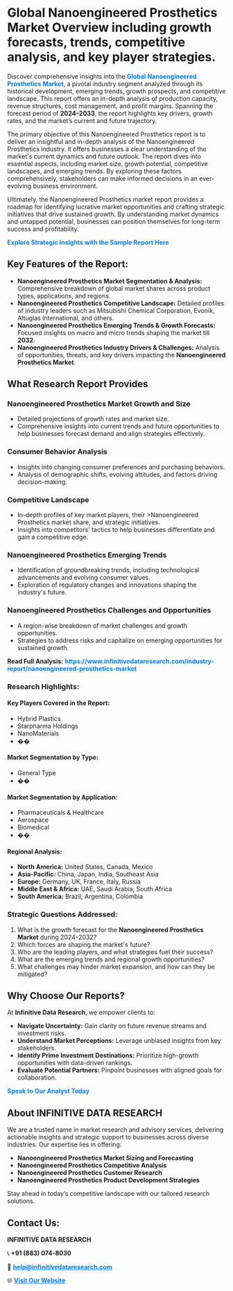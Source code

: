<h1>Global Nanoengineered Prosthetics Market Overview including growth forecasts, trends, competitive analysis, and key player strategies.</h1>
<p>
Discover comprehensive insights into the 
<a href="https://www.infinitivedataresearch.com/industry-report/nanoengineered-prosthetics-market" rel="dofollow" style="color: #007BFF; text-decoration: none;"><strong>Global Nanoengineered Prosthetics Market</strong></a>, a pivotal industry segment analyzed through its historical development, emerging trends, growth prospects, and competitive landscape. This report offers an in-depth analysis of production capacity, revenue structures, cost management, and profit margins. Spanning the forecast period of <strong>2024–2033</strong>, the report highlights key drivers, growth rates, and the market’s current and future trajectory.
</p>
<p>
The primary objective of this Nanoengineered Prosthetics report is to deliver an insightful and in-depth analysis of the Nanoengineered Prosthetics industry. It offers businesses a clear understanding of the market's current dynamics and future outlook. The report dives into essential aspects, including market size, growth potential, competitive landscapes, and emerging trends. By exploring these factors comprehensively, stakeholders can make informed decisions in an ever-evolving business environment.
</p>
<p>
Ultimately, the Nanoengineered Prosthetics market report provides a roadmap for identifying lucrative market opportunities and crafting strategic initiatives that drive sustained growth. By understanding market dynamics and untapped potential, businesses can position themselves for long-term success and profitability.
</p>
<p>
<a href="https://www.infinitivedataresearch.com/request-sample/reportId=109648" style="color: #007BFF; text-decoration: none;"><strong>Explore Strategic Insights with the Sample Report Here</strong></a>
</p>

<h2>Key Features of the Report:</h2>
<ul>
<li><strong>Nanoengineered Prosthetics Market Segmentation & Analysis:</strong> Comprehensive breakdown of global market shares across product types, applications, and regions.</li>
<li><strong>Nanoengineered Prosthetics Competitive Landscape:</strong> Detailed profiles of industry leaders such as Mitsubishi Chemical Corporation, Evonik, Altuglas International, and others.</li>
<li><strong>Nanoengineered Prosthetics Emerging Trends & Growth Forecasts:</strong> Focused insights on macro and micro trends shaping the market till <strong>2032</strong>.</li>
<li><strong>Nanoengineered Prosthetics Industry Drivers & Challenges:</strong> Analysis of opportunities, threats, and key drivers impacting the <strong>Nanoengineered Prosthetics Market</strong>.</li>
</ul>

<h2>What Research Report Provides</h2>
<h3>Nanoengineered Prosthetics Market Growth and Size</h3>
<ul>
<li>Detailed projections of growth rates and market size.</li>
<li>Comprehensive insights into current trends and future opportunities to help businesses forecast demand and align strategies effectively.</li>
</ul>

<h3>Consumer Behavior Analysis</h3>
<ul>
<li>Insights into changing consumer preferences and purchasing behaviors.</li>
<li>Analysis of demographic shifts, evolving attitudes, and factors driving decision-making.</li>
</ul>

<h3>Competitive Landscape</h3>
<ul>
<li>In-depth profiles of key market players, their >Nanoengineered Prosthetics market share, and strategic initiatives.</li>
<li>Insights into competitors' tactics to help businesses differentiate and gain a competitive edge.</li>
</ul>

<h3>Nanoengineered Prosthetics Emerging Trends</h3>
<ul>
<li>Identification of groundbreaking trends, including technological advancements and evolving consumer values.</li>
<li>Exploration of regulatory changes and innovations shaping the industry's future.</li>
</ul>

<h3>Nanoengineered Prosthetics Challenges and Opportunities</h3>
<ul>
<li>A region-wise breakdown of market challenges and growth opportunities.</li>
<li>Strategies to address risks and capitalize on emerging opportunities for sustained growth.</li>
</ul>
<p><strong>Read Full Analysis:</strong> <a href="https://www.infinitivedataresearch.com/industry-report/nanoengineered-prosthetics-market" rel="dofollow" style="color: #007BFF; text-decoration: none;"><strong>https://www.infinitivedataresearch.com/industry-report/nanoengineered-prosthetics-market</strong></a></p>
<h3>Research Highlights:</h3>
<h4>Key Players Covered in the Report:</h4>
<ul><li>Hybrid Plastics</li><li>Starpharma Holdings</li><li>NanoMaterials</li><li>��</li></ul>
<h4>Market Segmentation by Type:</h4>
<ul><li>General Type</li><li>��</li></ul>
<h4>Market Segmentation by Application:</h4>
<ul><li>Pharmaceuticals &amp; Healthcare</li><li>Aerospace</li><li>Biomedical</li><li>��</li></ul>

<h4>Regional Analysis:</h4>
<ul>
<li><strong>North America:</strong> United States, Canada, Mexico</li>
<li><strong>Asia-Pacific:</strong> China, Japan, India, Southeast Asia</li>
<li><strong>Europe:</strong> Germany, UK, France, Italy, Russia</li>
<li><strong>Middle East & Africa:</strong> UAE, Saudi Arabia, South Africa</li>
<li><strong>South America:</strong> Brazil, Argentina, Colombia</li>
</ul>

<h3>Strategic Questions Addressed:</h3>
<ol>
<li>What is the growth forecast for the <strong>Nanoengineered Prosthetics Market</strong> during 2024–2032?</li>
<li>Which forces are shaping the market's future?</li>
<li>Who are the leading players, and what strategies fuel their success?</li>
<li>What are the emerging trends and regional growth opportunities?</li>
<li>What challenges may hinder market expansion, and how can they be mitigated?</li>
</ol>

<h2>Why Choose Our Reports?</h2>
<p>At <strong>Infinitive Data Research</strong>, we empower clients to:</p>
<ul>
<li><strong>Navigate Uncertainty:</strong> Gain clarity on future revenue streams and investment risks.</li>
<li><strong>Understand Market Perceptions:</strong> Leverage unbiased insights from key stakeholders.</li>
<li><strong>Identify Prime Investment Destinations:</strong> Prioritize high-growth opportunities with data-driven rankings.</li>
<li><strong>Evaluate Potential Partners:</strong> Pinpoint businesses with aligned goals for collaboration.</li>
</ul>
<p><a href="https://www.infinitivedataresearch.com/industry-report/nanoengineered-prosthetics-market" rel="dofollow" style="color: #007BFF; text-decoration: none;"><strong>Speak to Our Analyst Today</strong></a></p>

<h2>About INFINITIVE DATA RESEARCH</h2>
<p>We are a trusted name in market research and advisory services, delivering actionable insights and strategic support to businesses across diverse industries. Our expertise lies in offering:</p>
<ul>
<li><strong>Nanoengineered Prosthetics Market Sizing and Forecasting</strong></li>
<li><strong>Nanoengineered Prosthetics Competitive Analysis</strong></li>
<li><strong>Nanoengineered Prosthetics Customer Research</strong></li>
<li><strong>Nanoengineered Prosthetics Product Development Strategies</strong></li>
</ul>
<p>Stay ahead in today’s competitive landscape with our tailored research solutions.</p>

<h2>Contact Us:</h2>
<p><strong>INFINITIVE DATA RESEARCH</strong></p>
<p>📞 <strong>+91 (883) 074-8030</strong></p>
<p>📧 <strong><a href="mailto:help@infinitivedataresearch.com" style="color: #007BFF;">help@infinitivedataresearch.com</a></strong></p>
<p>🌐 <strong><a href="https://www.infinitivedataresearch.com" rel="dofollow" style="color: #007BFF;">Visit Our Website</a></strong></p>